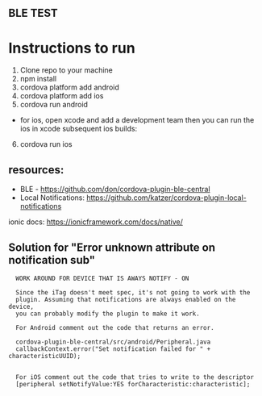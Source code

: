 ## BLE TEST

  # Instructions to run
  1. Clone repo to your machine
  2. npm install
  3. cordova platform add android
  4. cordova platform add ios
  5. cordova run android
  
  * for ios, open xcode and add a development team then you can run the ios in xcode
  subsequent ios builds: 
  6. cordova run ios
  
  
  ## resources: 
  
  * BLE - https://github.com/don/cordova-plugin-ble-central
  * Local Notifications: https://github.com/katzer/cordova-plugin-local-notifications 
  
  ionic docs: https://ionicframework.com/docs/native/

  ## Solution for "Error unknown attribute on notification sub"
  
      WORK AROUND FOR DEVICE THAT IS AWAYS NOTIFY - ON
  
      Since the iTag doesn't meet spec, it's not going to work with the
      plugin. Assuming that notifications are always enabled on the device,
      you can probably modify the plugin to make it work.
  
      For Android comment out the code that returns an error.
  
      cordova-plugin-ble-central/src/android/Peripheral.java
      callbackContext.error("Set notification failed for " + characteristicUUID);
  
  
      For iOS comment out the code that tries to write to the descriptor
      [peripheral setNotifyValue:YES forCharacteristic:characteristic];
       
